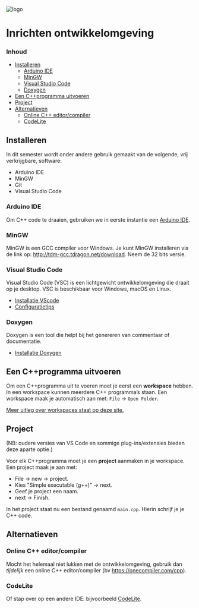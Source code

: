![logo](../c++/img/ISO_C++_Logo.svg) [](logo-id)

# Inrichten ontwikkelomgeving[](title-id) <!-- omit in toc -->

### Inhoud[](toc-id) <!-- omit in toc -->

- [Installeren](#installeren)
  - [Arduino IDE](#arduino-ide)
  - [MinGW](#mingw)
  - [Visual Studio Code](#visual-studio-code)
  - [Doxygen](#doxygen)
- [Een C++programma uitvoeren](#een-cprogramma-uitvoeren)
- [Project](#project)
- [Alternatieven](#alternatieven)
  - [Online C++ editor/compiler](#online-c-editorcompiler)
  - [CodeLite](#codelite)

## Installeren

In dit semester wordt onder andere gebruik gemaakt van de volgende, vrij verkrijgbare, software:

- Arduino IDE
- MinGW
- Git
- Visual Studio Code

### Arduino IDE

Om C++ code te draaien, gebruiken we in eerste instantie een [Arduino IDE](https://docs.arduino.cc/learn/starting-guide/the-arduino-software-ide/).

### MinGW

MinGW is een GCC compiler voor Windows. Je kunt MinGW installeren via de link op: <http://tdm-gcc.tdragon.net/download>. Neem de 32 bits versie.

### Visual Studio Code

Visual Studio Code (VSC) is een lichtgewicht ontwikkelomgeving die draait op je desktop. VSC is beschikbaar voor Windows, macOS en Linux.
- [Installatie VScode](visualstudiocode.md)
- [Configuratietips](vscode_tips.md)

### Doxygen

Doxygen is een tool die helpt bij het genereren van commentaar of documentatie.
- [Installatie Doxygen](./doxygen.md)

## Een C++programma uitvoeren

Om een C++programma uit te voeren moet je eerst een **workspace** hebben. In een workspace kunnen meerdere C++ programma’s staan.
Een workspace maak je automatisch aan met: `File` -> `Open Folder`.

[Meer uitleg over workspaces staat op deze site.](https://code.visualstudio.com/docs/editor/workspaces/workspaces)

## Project

(NB: oudere versies van VS Code en sommige plug-ins/extensies bieden deze aparte optie.)

Voor elk C++programma moet je een **project** aanmaken in je workspace. Een project maak je aan met:

- File -> new -> project.
- Kies "Simple executable (g++)" -> next.
- Geef je project een naam.
- next -> Finish.
  
In het project staat nu een bestand genaamd `main.cpp`. Hierin schrijf je je C++ code.

## Alternatieven

### Online C++ editor/compiler

Mocht het helemaal niet lukken met de ontwikkelomgeving, gebruik dan *tijdelijk* een online C++ editor/compiler (bv <https://onecompiler.com/cpp>).

### CodeLite

Of stap over op een andere IDE: bijvoorbeeld [CodeLite](codelite.md).
